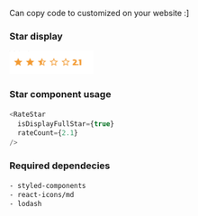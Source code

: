 Can copy code to customized on your website :]

### Star display

<img src="https://raw.githubusercontent.com/thinnakrit/react-ratestar-code/master/Screen%20Shot%202563-05-02%20at%2018.22.41.png" width="150" />

### Star component usage

```javascript
<RateStar
  isDisplayFullStar={true}
  rateCount={2.1}
/>
```

### Required dependecies

```
- styled-components
- react-icons/md
- lodash
```
